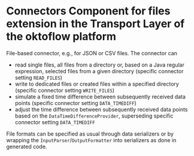 # Connectors Component for files extension in the Transport Layer of the oktoflow platform

File-based connector, e.g., for JSON or CSV files. The connector can
* read single files, all files from a directory or, based on a Java regular expression, selected files from a given directory (specific connector setting ``READ_FILES``)
* write to dedicated files or created files within a specified directory (specific connector setting ``WRITE_FILES``)
* simulate a fixed time difference between subsequently received data points (specific connector setting ``DATA_TIMEDIFF``)
* adjust the time difference between subsequently received data points based on the ``DataTimeDifferenceProvider``, superseding specific connector setting ``DATA_TIMEDIFF``

File formats can be specified as usual through data serializers or by wrapping the ``InputParser``/``OutputFormatter`` into serializers as done in generated code.